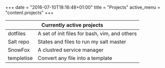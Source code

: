 +++
date = "2016-07-10T18:16:48+01:00"
title = "Projects"
active_menu = "content.projects"
+++


<table class="table">
  <thead>
    <tr><th colspan=2>Currently active projects</th></tr>
  </thead>
  <tbody>
    <tr>
      <td>dotfiles</td>
      <td>A set of init files for bash, vim, and others</td>
    </tr>
    <tr>
      <td>Salt repo</td>
      <td>States and files to run my salt master</td>
    </tr>
    <tr>
      <td>SnowFox</td>
      <td>A clustred service manager</td>
    </tr>
    <tr>
      <td>templetise</td>
      <td>Convert any file into a template</td>
    </tr>
  </tbody>
</table>
